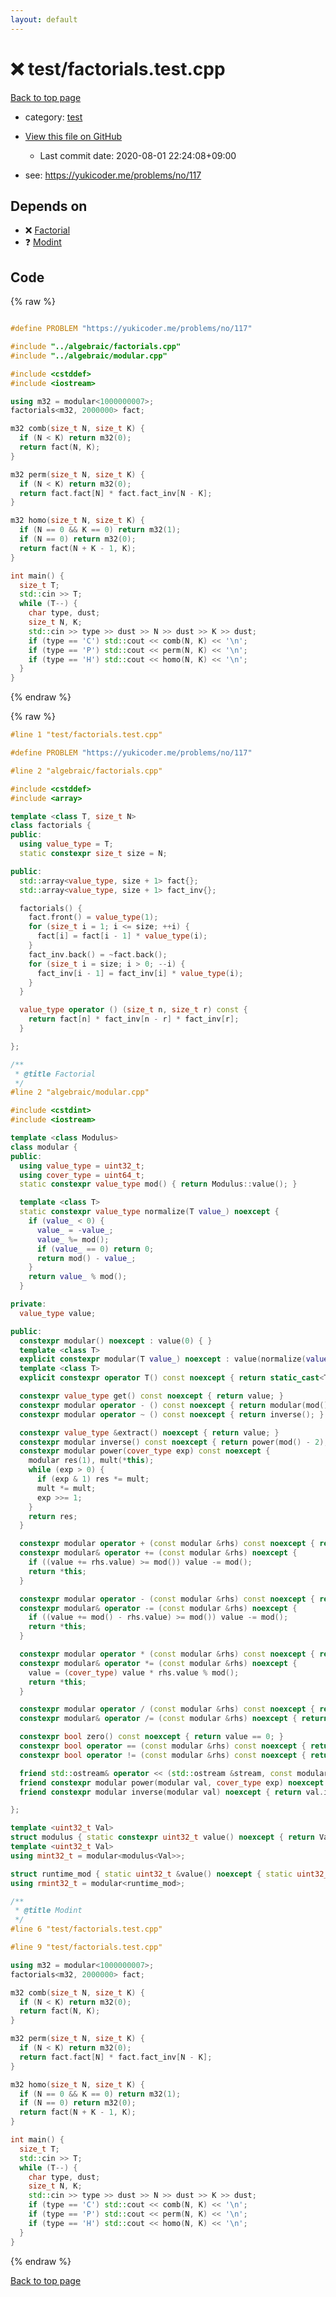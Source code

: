 ```yaml
---
layout: default
---
```


<!-- mathjax config similar to math.stackexchange -->
<script type="text/javascript" async
  src="https://cdnjs.cloudflare.com/ajax/libs/mathjax/2.7.5/MathJax.js?config=TeX-MML-AM_CHTML">
</script>
<script type="text/x-mathjax-config">
  MathJax.Hub.Config({
    TeX: { equationNumbers: { autoNumber: "AMS" }},
    tex2jax: {
      inlineMath: [ ['$','$'] ],
      processEscapes: true
    },
    "HTML-CSS": { matchFontHeight: false },
    displayAlign: "left",
    displayIndent: "2em"
  });
</script>

<script type="text/javascript" src="https://cdnjs.cloudflare.com/ajax/libs/jquery/3.4.1/jquery.min.js"></script>
<script src="https://cdn.jsdelivr.net/npm/jquery-balloon-js@1.1.2/jquery.balloon.min.js" integrity="sha256-ZEYs9VrgAeNuPvs15E39OsyOJaIkXEEt10fzxJ20+2I=" crossorigin="anonymous"></script>
<script type="text/javascript" src="../../assets/js/copy-button.js"></script>
<link rel="stylesheet" href="../../assets/css/copy-button.css" />


# :x: test/factorials.test.cpp

<a href="../../index.html">Back to top page</a>

* category: <a href="../../index.html#098f6bcd4621d373cade4e832627b4f6">test</a>
* <a href="{{ site.github.repository_url }}/blob/master/test/factorials.test.cpp">View this file on GitHub</a>
    - Last commit date: 2020-08-01 22:24:08+09:00


* see: <a href="https://yukicoder.me/problems/no/117">https://yukicoder.me/problems/no/117</a>


## Depends on

* :x: <a href="../../library/algebraic/factorials.cpp.html">Factorial</a>
* :question: <a href="../../library/algebraic/modular.cpp.html">Modint</a>


## Code

<a id="unbundled"></a>
{% raw %}
```cpp

#define PROBLEM "https://yukicoder.me/problems/no/117"

#include "../algebraic/factorials.cpp"
#include "../algebraic/modular.cpp"

#include <cstddef>
#include <iostream>

using m32 = modular<1000000007>;
factorials<m32, 2000000> fact;

m32 comb(size_t N, size_t K) {
  if (N < K) return m32(0);
  return fact(N, K);
}

m32 perm(size_t N, size_t K) {
  if (N < K) return m32(0);
  return fact.fact[N] * fact.fact_inv[N - K];
}

m32 homo(size_t N, size_t K) {
  if (N == 0 && K == 0) return m32(1);
  if (N == 0) return m32(0);
  return fact(N + K - 1, K);
}

int main() {
  size_t T;
  std::cin >> T;
  while (T--) {
    char type, dust;
    size_t N, K;
    std::cin >> type >> dust >> N >> dust >> K >> dust;
    if (type == 'C') std::cout << comb(N, K) << '\n';
    if (type == 'P') std::cout << perm(N, K) << '\n';
    if (type == 'H') std::cout << homo(N, K) << '\n';
  }
}

```
{% endraw %}

<a id="bundled"></a>
{% raw %}
```cpp
#line 1 "test/factorials.test.cpp"

#define PROBLEM "https://yukicoder.me/problems/no/117"

#line 2 "algebraic/factorials.cpp"

#include <cstddef>
#include <array>

template <class T, size_t N>
class factorials {
public:
  using value_type = T;
  static constexpr size_t size = N;

public:
  std::array<value_type, size + 1> fact{};
  std::array<value_type, size + 1> fact_inv{};

  factorials() {
    fact.front() = value_type(1);
    for (size_t i = 1; i <= size; ++i) {
      fact[i] = fact[i - 1] * value_type(i);
    }
    fact_inv.back() = ~fact.back();
    for (size_t i = size; i > 0; --i) {
      fact_inv[i - 1] = fact_inv[i] * value_type(i);
    }
  }

  value_type operator () (size_t n, size_t r) const {
    return fact[n] * fact_inv[n - r] * fact_inv[r];
  }

};

/**
 * @title Factorial
 */
#line 2 "algebraic/modular.cpp"

#include <cstdint>
#include <iostream>

template <class Modulus>
class modular {
public:
  using value_type = uint32_t;
  using cover_type = uint64_t;
  static constexpr value_type mod() { return Modulus::value(); }

  template <class T>
  static constexpr value_type normalize(T value_) noexcept {
    if (value_ < 0) {
      value_ = -value_;
      value_ %= mod();
      if (value_ == 0) return 0;
      return mod() - value_;
    }
    return value_ % mod();
  }

private:
  value_type value;

public:
  constexpr modular() noexcept : value(0) { }
  template <class T>
  explicit constexpr modular(T value_) noexcept : value(normalize(value_)) { }
  template <class T>
  explicit constexpr operator T() const noexcept { return static_cast<T>(value); }

  constexpr value_type get() const noexcept { return value; }
  constexpr modular operator - () const noexcept { return modular(mod() - value); }
  constexpr modular operator ~ () const noexcept { return inverse(); }

  constexpr value_type &extract() noexcept { return value; }
  constexpr modular inverse() const noexcept { return power(mod() - 2); }
  constexpr modular power(cover_type exp) const noexcept {
    modular res(1), mult(*this);
    while (exp > 0) {
      if (exp & 1) res *= mult;
      mult *= mult;
      exp >>= 1;
    }
    return res;
  }

  constexpr modular operator + (const modular &rhs) const noexcept { return modular(*this) += rhs; }
  constexpr modular& operator += (const modular &rhs) noexcept { 
    if ((value += rhs.value) >= mod()) value -= mod(); 
    return *this; 
  }

  constexpr modular operator - (const modular &rhs) const noexcept { return modular(*this) -= rhs; }
  constexpr modular& operator -= (const modular &rhs) noexcept { 
    if ((value += mod() - rhs.value) >= mod()) value -= mod(); 
    return *this; 
  }

  constexpr modular operator * (const modular &rhs) const noexcept { return modular(*this) *= rhs; }
  constexpr modular& operator *= (const modular &rhs) noexcept { 
    value = (cover_type) value * rhs.value % mod();
    return *this;
  }

  constexpr modular operator / (const modular &rhs) const noexcept { return modular(*this) /= rhs; }
  constexpr modular& operator /= (const modular &rhs) noexcept { return (*this) *= rhs.inverse(); }

  constexpr bool zero() const noexcept { return value == 0; }
  constexpr bool operator == (const modular &rhs) const noexcept { return value == rhs.value; }
  constexpr bool operator != (const modular &rhs) const noexcept { return value != rhs.value; }

  friend std::ostream& operator << (std::ostream &stream, const modular &rhs) { return stream << rhs.value; }
  friend constexpr modular power(modular val, cover_type exp) noexcept { return val.power(exp); }
  friend constexpr modular inverse(modular val) noexcept { return val.inverse(); }

};

template <uint32_t Val>
struct modulus { static constexpr uint32_t value() noexcept { return Val; } };
template <uint32_t Val>
using mint32_t = modular<modulus<Val>>;

struct runtime_mod { static uint32_t &value() noexcept { static uint32_t val = 0; return val; } };
using rmint32_t = modular<runtime_mod>;

/**
 * @title Modint
 */
#line 6 "test/factorials.test.cpp"

#line 9 "test/factorials.test.cpp"

using m32 = modular<1000000007>;
factorials<m32, 2000000> fact;

m32 comb(size_t N, size_t K) {
  if (N < K) return m32(0);
  return fact(N, K);
}

m32 perm(size_t N, size_t K) {
  if (N < K) return m32(0);
  return fact.fact[N] * fact.fact_inv[N - K];
}

m32 homo(size_t N, size_t K) {
  if (N == 0 && K == 0) return m32(1);
  if (N == 0) return m32(0);
  return fact(N + K - 1, K);
}

int main() {
  size_t T;
  std::cin >> T;
  while (T--) {
    char type, dust;
    size_t N, K;
    std::cin >> type >> dust >> N >> dust >> K >> dust;
    if (type == 'C') std::cout << comb(N, K) << '\n';
    if (type == 'P') std::cout << perm(N, K) << '\n';
    if (type == 'H') std::cout << homo(N, K) << '\n';
  }
}

```
{% endraw %}

<a href="../../index.html">Back to top page</a>

